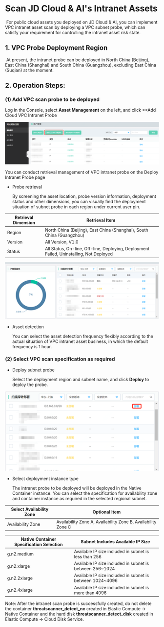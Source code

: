 # Scan JD Cloud & AI's Intranet Assets

​	For public cloud assets you deployed on JD Cloud & AI, you can implement VPC intranet asset scan by deploying a VPC subnet probe, which can satisfy your requirement for controlling the intranet asset risk state.

## 1. VPC Probe Deployment Region

​	At present, the intranet probe can be deployed in North China (Beijing), East China (Shanghai) and South China (Guangzhou), excluding East China (Suqian) at the moment.

## 2. Operation Steps:

### (1) Add VPC scan probe to be deployed

Log in the Console, select **Asset Management** on the left, and click **Add Cloud VPC Intranet Probe

![](../../../../image/Website-Threat-Inspector/wts-vpc-assets-01.png)

You can conduct retrieval management of VPC intranet probe on the Deploy Intranet Probe page

- Probe retrieval

  By screening the asset location, probe version information, deployment status and other dimensions, you can visually find the deployment situation of subnet probe in each region under current user pin.

| Retrieval Dimension | Retrieval Item                                                 |
| -------- | ------------------------------------------------------ |
| Region     | North China (Beijing), East China (Shanghai), South China (Guangzhou)               |
| Version      | All Version, V1.0                                       |
| Status     | All Status, On-line, Off-line, Deploying, Deployment Failed, Uninstalling, Not Deployed |

![](../../../../image/Website-Threat-Inspector/wts-vpc-assets-02.png)

- Asset detection

  You can select the asset detection frequency flexibly according to the actual situation of VPC intranet asset business, in which the default frequency is 1 hour.

### (2) Select VPC scan specification as required

- Deploy subnet probe

  Select the deployment region and subnet name, and click **Deploy** to deploy the probe.

![](../../../../image/Website-Threat-Inspector/wts-vpc-assets-03.png)

- Select deployment instance type

  The intranet probe to be deployed will be deployed in the Native Container instance. You can select the specification for availability zone and container instance as required in the selected regional subnet.

| Select Availability Zone | Optional Item                  |
| ---------- | ------------------------- |
| Availability Zone     | Availability Zone A, Availability Zone B, Availability Zone C |

| Native Container Specification Selection | Subnet Includes Available IP Size                 |
| ---------------- | ---------------------------------- |
| g.n2.medium      | Available IP size included in subnet is less than 256        |
| g.n2.xlarge      | Available IP size included in subnet is between 256~1024 |
| g.n2.2xlarge     | Available IP size included in subnet is between 1024~4096  |
| g.n2.4xlarge     | Available IP size included in subnet is more than 4096     |

Note: After the intranet scan probe is successfully created, do not delete the container __threatscanner_detect_nc__ created in Elastic Compute -> Native Container and the hard disk __threatscanner_detect_disk__ created in Elastic Compute -> Cloud Disk Service.

